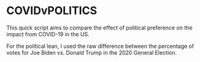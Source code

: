 # COVIDvPOLITICS

This quick script aims to compare the effect of political preference on the impact from COVID-19 in the US.

For the political lean, I used the raw difference between the percentage of votes for Joe Biden vs. Donald Trump in the 2020 General Election.
